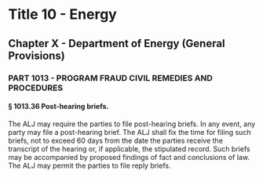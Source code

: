 
# Title 10 - Energy
## Chapter X - Department of Energy (General Provisions)
### PART 1013 - PROGRAM FRAUD CIVIL REMEDIES AND PROCEDURES
#### § 1013.36 Post-hearing briefs.

The ALJ may require the parties to file post-hearing briefs. In any event, any party may file a post-hearing brief. The ALJ shall fix the time for filing such briefs, not to exceed 60 days from the date the parties receive the transcript of the hearing or, if applicable, the stipulated record. Such briefs may be accompanied by proposed findings of fact and conclusions of law. The ALJ may permit the parties to file reply briefs.
